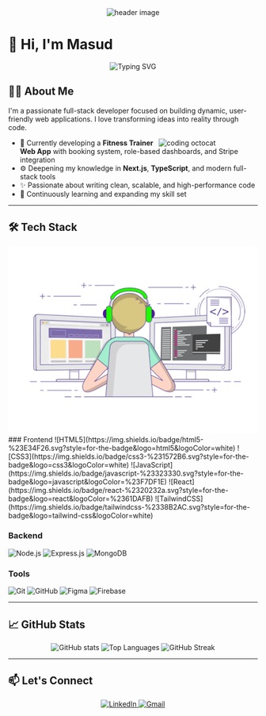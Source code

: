 <div align="center">
  <img width='100%' height='450px' src='https://i.ibb.co.com/Z3xcW5K/nmc62akadb6uw4cgfr9l.jpg' alt="header image">
</div>

# 👋 Hi, I'm Masud  
<p align="center">
  <img src="https://readme-typing-svg.demolab.com?font=Fira+Code&pause=1000&width=435&color=00C37A&lines=MERN-Stack+Web+Developer;Passionate+About+Building+Scalable+Web+Apps;Committed+to+Continuous+Learning" alt="Typing SVG" />
</p>

## 🧑‍💻 About Me
I'm a passionate full-stack developer focused on building dynamic, user-friendly web applications. I love transforming ideas into reality through code.

<img align='right' src='https://octodex.github.com/images/hula_loop_octodex03.gif' width='200' alt="coding octocat">

- 🔭 Currently developing a **Fitness Trainer Web App** with booking system, role-based dashboards, and Stripe integration
- ⚙️ Deepening my knowledge in **Next.js**, **TypeScript**, and modern full-stack tools
- ✨ Passionate about writing clean, scalable, and high-performance code
- 🌱 Continuously learning and expanding my skill set

---

## 🛠 Tech Stack
  <img src="https://github.com/MD-MASUD-MIAH/MD-MASUD-MIAH/blob/main/212748842-9fcbad5b-6173-4175-8a61-521f3dbb7514.gif" />
### Frontend
![HTML5](https://img.shields.io/badge/html5-%23E34F26.svg?style=for-the-badge&logo=html5&logoColor=white)
![CSS3](https://img.shields.io/badge/css3-%231572B6.svg?style=for-the-badge&logo=css3&logoColor=white)
![JavaScript](https://img.shields.io/badge/javascript-%23323330.svg?style=for-the-badge&logo=javascript&logoColor=%23F7DF1E)
![React](https://img.shields.io/badge/react-%2320232a.svg?style=for-the-badge&logo=react&logoColor=%2361DAFB)
![TailwindCSS](https://img.shields.io/badge/tailwindcss-%2338B2AC.svg?style=for-the-badge&logo=tailwind-css&logoColor=white)

### Backend
![Node.js](https://img.shields.io/badge/node.js-6DA55F?style=for-the-badge&logo=node.js&logoColor=white)
![Express.js](https://img.shields.io/badge/express.js-%23404d59.svg?style=for-the-badge&logo=express&logoColor=%2361DAFB)
![MongoDB](https://img.shields.io/badge/MongoDB-%234ea94b.svg?style=for-the-badge&logo=mongodb&logoColor=white)

### Tools
![Git](https://img.shields.io/badge/git-%23F05033.svg?style=for-the-badge&logo=git&logoColor=white)
![GitHub](https://img.shields.io/badge/github-%23121011.svg?style=for-the-badge&logo=github&logoColor=white)
![Figma](https://img.shields.io/badge/figma-%23F24E1E.svg?style=for-the-badge&logo=figma&logoColor=white)
![Firebase](https://img.shields.io/badge/firebase-%23039BE5.svg?style=for-the-badge&logo=firebase)

---

## 📈 GitHub Stats

<div align="center">
  <img src="https://github-readme-stats.vercel.app/api?username=MD-MASUD-MIAH&show_icons=true&theme=radical" alt="GitHub stats">
  
  <img src="https://github-readme-stats.vercel.app/api/top-langs/?username=MD-MASUD-MIAH&layout=compact&theme=radical" alt="Top Languages">
  
  <img src="https://github-readme-streak-stats.herokuapp.com/?user=MD-MASUD-MIAH&theme=radical" alt="GitHub Streak">
</div>

---

## 📫 Let's Connect
<p align="center">
  <a href="https://www.linkedin.com/in/md-masud-miah-326186344">
    <img src="https://img.shields.io/badge/LinkedIn-0077B5?style=for-the-badge&logo=linkedin&logoColor=white" alt="LinkedIn">
  </a>
  <a href="mailto:your-email@example.com">
    <img src="https://img.shields.io/badge/Gmail-D14836?style=for-the-badge&logo=gmail&logoColor=white" alt="Gmail">
  </a>
</p>
